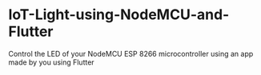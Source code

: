 # IoT-Light-using-NodeMCU-and-Flutter
Control the LED of your NodeMCU ESP 8266 microcontroller using an app made by you using Flutter
